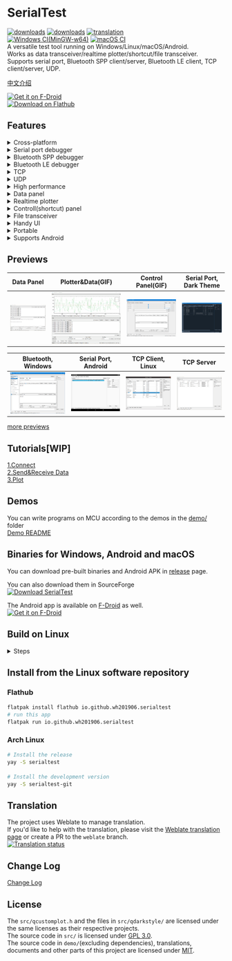 # SerialTest
[![downloads](https://img.shields.io/github/downloads/wh201906/SerialTest/total?label=GitHub%20release%20downloads)](https://github.com/wh201906/SerialTest/releases)  [![downloads](https://img.shields.io/sourceforge/dt/serialtest.svg?label=SourceForge%20downloads)](https://sourceforge.net/projects/serialtest/)  [![translation](https://hosted.weblate.org/widgets/serialtest/-/svg-badge.svg)](https://hosted.weblate.org/engage/serialtest/)  
[![Windows CI(MinGW-w64)](https://github.com/wh201906/SerialTest/actions/workflows/build-windows.yml/badge.svg)](https://github.com/wh201906/SerialTest/actions/workflows/build-windows.yml)  [![macOS CI](https://github.com/wh201906/SerialTest/actions/workflows/build-macos.yml/badge.svg)](https://github.com/wh201906/SerialTest/actions/workflows/build-macos.yml)  
A versatile test tool running on Windows/Linux/macOS/Android.  
Works as data transceiver/realtime plotter/shortcut/file transceiver.  
Supports serial port, Bluetooth SPP client/server, Bluetooth LE client, TCP client/server, UDP.  

[中文介绍](doc/README/README_zh_CN.md)  

[<img src="https://fdroid.gitlab.io/artwork/badge/get-it-on.png"
     alt="Get it on F-Droid"
     height="80">](https://f-droid.org/packages/priv.wh201906.serialtest/)  
[<img src="https://flathub.org/assets/badges/flathub-badge-en.png"
     alt="Download on Flathub"
     height="60">](https://flathub.org/apps/io.github.wh201906.serialtest)  

## Features
<details>
<summary>Cross-platform</summary>

+ Runs on Windows/Linux/macOS/Android

</details>

<details>
<summary>Serial port debugger</summary>

+ Show all available serial ports with parameters. No need to check Device Manager or dmesg  
+ Set baud rate, data bits, stop bits, parity scheme, flow control and change them on the fly  
+ Modify DTR/RTS signals, Show CTS, DSR, DCD, RI(RNG)signals  
+ Save the parameters of the last connection
+ Save connection parameters by port name or device ID then reuse them quickly
+ (Android: support hardware serial port only, like `/dev/ttyXXX`)
+ (Android: [Workaround](https://github.com/wh201906/SerialTest/discussions/11#discussioncomment-5892063) for USB serial devices)

</details>

<details>
<summary>Bluetooth SPP debugger</summary>

+ Supports commonly used Bluetooth modules(HC-05, HC-06, JDY-34, ...)
+ Supports communication between PC and smartphone
+ Supports client mode and server mode
+ The server can be connected by multiple devices. You can enable/disable the Tx/Rx function of them.
+ Supports multiple local Bluetooth adapters (Experimental)

</details>

<details>
<summary>Bluetooth LE debugger</summary>

+ Show all services(primary and included services), characteristics and descriptors of connected device
+ Specify different service for Rx/Tx

</details>

<details>
<summary>TCP</summary>

+ Supports IPv4/IPv6
+ Client：Supports spceifying local address and port
+ Client：The remote address can be a IP address or a website
+ Client：Supports storing connection parameters with user specified name then reuse them quickly
+ Server：Supports listening on all NICs or specified NIC
+ Server：The server can be connected by multiple devices. You can enable/disable the Tx/Rx function of them.

</details>

<details>
<summary>UDP</summary>

+ Supports IPv4/IPv6
+ Supports listening on all NICs or specified NIC
+ Supports storing connection parameters with user specified name then reuse them quickly
+ Change remote address and port on the fly

</details>

<details>
<summary>High performance</summary>

+ Fast response：UI update is separated from Data reception. Disable "Realtime" option in "data" tab for higher speed  
+ Fast response：Time-consuming works run in dedicated threads
+ Low memory cost：Received bytes to memory consumption is about 1:1, if the plot and "Realtime" option are disabled.

</details>

<details>
<summary>Data panel</summary>

+ Show data in hexadecimal
+ Show timestamp of received data
+ Export raw data or selected text
+ Add suffix behind each sending(\r, \r\n, string, hex data)
+ Repeat
+ Rich encoding support  
(UTF8/16/32, GB2312/GB18030, BIG5, KOI8-R, Shift_JIS, EUC-KR, [......](https://doc.qt.io/qt-5/qtextcodec.html#details) )
+ Unescape user input  
（\r, \n, \t, \0, \123, \xFF, \uABCD, ...）
+ Enable/disable echo
+ Show sended/received data only

</details>

<details>
<summary>Realtime plotter</summary>

+ Human-readable data format
+ Drag or scroll the canvas by mouse
+ Drag or scroll the canvas on touchscreen
+ Showing the latest data or holding on
+ Show up to 99 graphs
+ Multiple X-axis mode
+ Legends with customizable name and color
+ Show/hide graphs
+ Clear the canvas by specified data or "Clear" button
+ [Demos of STM32/Arduino/STC8](demo/README.md)

</details>

<details>
<summary>Controll(shortcut) panel</summary>

+ Send spedified data by one click
+ Send a number quickly by slider
+ Send data in hexadecimal
+ Unescaping support
+ Add prefix/suffix
+ Import/Export the whole panel

</details>

<details>
<summary>File transceiver</summary>

+ Calculate CRC32 checksum quickly
+ Send with throttle
+ Stop receiving after specified number of bytes
+ CRC32 and file IO are handled in separated threads for better performance

</details>

<details>
<summary>Handy UI</summary>

+ Show multiple panels with your preferred layout on a single window
+ Show panel as separated windows
+ PC: Stays on top
+ PC: Opacity
+ PC: Start multiple instances with different modes, which are shown on the title bar
+ Check connection parameters and disconnect/reconnect on status bar
+ Customize font
+ Select language
+ Change theme(dark theme)

</details>

<details>
<summary>Portable</summary>

+ The app generates one single config file only
+ Never touchs Windows Registry
+ Use config file in current working directory or system default config directory
+ Export/Import/Clear config
+ Clear history 
+ Set maximum history count

</details>

<details>
<summary>Supports Android</summary>

+ Small screen support: Force landscape mode
+ Small screen support: Show sended/received data only
+ Small screen support: Full screen mode
+ Drag/Scale gesture support on Plotter
+ Share text/file to SerialTest then send it

</details>

## Previews
| Data Panel | Plotter&Data(GIF) | Control Panel(GIF) | Serial Port, Dark Theme |  
| --- | --- | --- | --- |  
| ![win_data](doc/previews/win_data.png) | ![mixed_plotter](doc/previews/mixed_plotter.gif) | ![ctrl](doc/previews/ctrl.gif) | ![dark_serial](doc/previews/dark_serial.png) |  

| Bluetooth, Windows | Serial Port, Android | TCP Client, Linux | TCP Server |  
| --- | --- | --- | --- |  
| ![win_bluetooth](doc/previews/win_bluetooth.png) | ![android_serial](doc/previews/android_serial.png) | ![linux_tcp_client](doc/previews/linux_tcp_client.png) | ![tcp_server](doc/previews/tcp_server.png) |  

[more previews](doc/previews/previews.md)  

## Tutorials[WIP]
[1.Connect](doc/tutorials/connect/connect.md)  
[2.Send&Receive Data](doc/tutorials/data/data.md)  
[3.Plot](doc/tutorials/plot/plot_zh_CN.md)  

## Demos
You can write programs on MCU according to the demos in the [demo/](https://github.com/wh201906/SerialTest/tree/master/demo) folder  
[Demo README](demo/README.md)  

## Binaries for Windows, Android and macOS
You can download pre-built binaries and Android APK in [release](https://github.com/wh201906/SerialTest/releases) page.  

You can also download them in SourceForge  
[![Download SerialTest](https://a.fsdn.com/con/app/sf-download-button)](https://sourceforge.net/projects/serialtest/files/latest/download)  

The Android app is available on [F-Droid](https://f-droid.org/packages/priv.wh201906.serialtest/) as well.  
[<img src="https://fdroid.gitlab.io/artwork/badge/get-it-on.png"
     alt="Get it on F-Droid"
     height="80">](https://f-droid.org/packages/priv.wh201906.serialtest/)  

## Build on Linux

<details>
<summary>Steps</summary>

### 1. Install depencencies
```bash
sudo apt-get update
# sudo apt-get install git build-essential
sudo apt-get install qt5-default libqt5serialport5-dev qtconnectivity5-dev 
```
### 2. Get the source code
```bash
cd ~
git clone https://github.com/wh201906/SerialTest.git --depth=1
cd SerialTest
mkdir build && cd build
```

### 3. Choose how to import QCustomplot 
#### Use QCustomPlot source file（recommended）  
You need to [download](https://www.qcustomplot.com/release/2.1.1/QCustomPlot-source.tar.gz) QCustomPlot archive, extract the qcustomplot.cpp and qcustomplot.h in the /src folder(replace the existing qcustomplot.h), then build.  
```bash
wget https://www.qcustomplot.com/release/2.1.1/QCustomPlot-source.tar.gz
tar -xzf QCustomPlot-source.tar.gz
cp qcustomplot-source/qcustomplot.* ../src
```

#### Use QCustomPlot library  
If the qcustomplot.cpp doesn't exist in the src/ folder, the qmake will try to find the library file(xxx.so/xxx.dll) in the building directory(where you call the qmake command) and the default library directory.  
### 4. Build and run
```bash
qmake ../src
make -j4 && make clean
./SerialTest 
```

</details>

## Install from the Linux software repository

### Flathub
```bash
flatpak install flathub io.github.wh201906.serialtest
# run this app
flatpak run io.github.wh201906.serialtest
```

### Arch Linux
```bash
# Install the release
yay -S serialtest

# Install the development version
yay -S serialtest-git
```

## Translation
The project uses Weblate to manage translation.  
If you'd like to help with the translation, please visit the [Weblate translation page](https://hosted.weblate.org/engage/serialtest/) or create a PR to the `weblate` branch.  
[![Translation status](https://hosted.weblate.org/widgets/serialtest/-/multi-auto.svg)](https://hosted.weblate.org/engage/serialtest/)  

## Change Log
[Change Log](CHANGELOG.md)

## License
The `src/qcustomplot.h` and the files in `src/qdarkstyle/` are licensed under the same licenses as their respective projects.  
The source code in `src/` is licensed under [GPL 3.0](LICENSE.GPL).  
The source code in `demo/`(excluding dependencies), translations, documents and other parts of this project are licensed under [MIT](LICENSE.MIT).  

